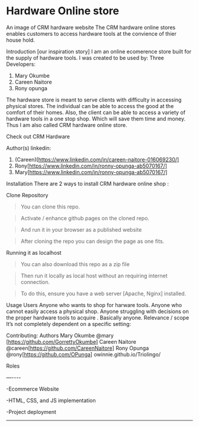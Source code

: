 # Hardware Online store

An image of CRM hardware website
The CRM hardware online stores enables customers to access hardware tools at the convience of thier house hold.

Introduction [our inspiration story]
I am an online ecomerence store built for the supply of hardware tools.
I was created to be used by: 
Three Developers:
1. Mary Okumbe
2. Careen Naitore
3. Rony opunga

The hardware store is meant to serve clients with difficulty in accessing physical stores.
The individual can be able to access the good at the comfort of their homes.
Also, the client can be able to access a variety of hardware tools in a one stop shop.
Which will save them time and money.
Thus I am also called CRM hardware online store.

Check out CRM Hardware


Author(s) linkedin:
1. (Careen)[https://www.linkedin.com/in/careen-naitore-016069230/]
2. Rony[https://www.linkedin.com/in/ronny-opunga-ab5070167/]
3. Mary[https://www.linkedin.com/in/ronny-opunga-ab5070167/]

Installation
There are 2 ways to install CRM hardware online shop :

Clone Repository
> You can clone this repo.

> Activate / enhance github pages on the cloned repo.

> And run it in your browser as a published website

> After cloning the repo you can design the page as one fits.

Running it as localhost
> You can also download this repo as a zip file

> Then run it locally as local host without an requiring internet connection.

> To do this, ensure you have a web server [Apache, Nginx] installed.


Usage
Users
Anyone who wants to shop for harware tools.
Anyone who cannot easily access a physical shop.
Anyone struggling with decisions on the proper hardware tools to acquire .
Basically anyone.
Relevance / scope
It’s not completely dependent on a specific setting:


Contributing: Authors
Mary Okumbe  @mary [https://github.com/GorrettyOkumbe]
Careen Naitore @careen[https://github.com/CareenNaitore]
Rony Opunga @rony[https://github.com/OPunga]
owinnie.github.io/Triolingo/

Roles

—----

-Ecommerce Website

-HTML, CSS, and JS implementation

-Project deployment

---
